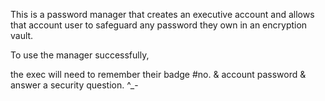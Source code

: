 This is a password manager that creates an executive account 
  and allows that account user to safeguard any password 
    they own in an encryption vault.

To use the manager successfully,

  the exec will need to remember their badge #no. & account password & answer a security question.  ^_-
